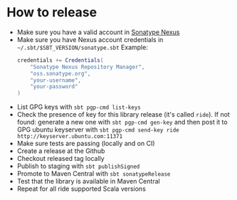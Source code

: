 # How to release

- Make sure you have a valid account in [Sonatype Nexus](https://oss.sonatype.org)
- Make sure you have Nexus account credentials in `~/.sbt/$SBT_VERSION/sonatype.sbt`
    Example:
    ```scala
    credentials += Credentials(
        "Sonatype Nexus Repository Manager",
        "oss.sonatype.org",
        "your-username",
        "your-password"
    )
    ```
- List GPG keys with `sbt pgp-cmd list-keys`
- Check the presence of key for this library release (it's called `ride`). If not found: generate a new one with `sbt pgp-cmd gen-key` and then post it to GPG ubuntu keyserver with `sbt pgp-cmd send-key ride http://keyserver.ubuntu.com:11371`
- Make sure tests are passing (locally and on CI)
- Create a release at the Github
- Checkout released tag locally
- Publish to staging with `sbt publishSigned`
- Promote to Maven Central with `sbt sonatypeRelease`
- Test that the library is available in Maven Central
- Repeat for all ride supported Scala versions
